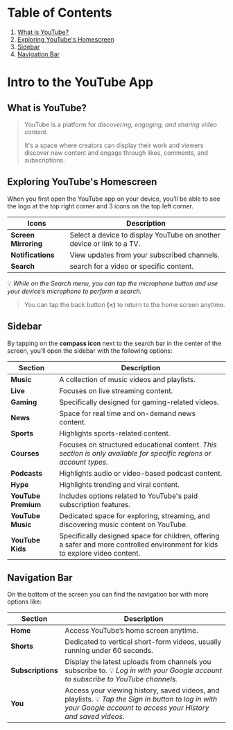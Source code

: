 # Table of Contents
1. [What is YouTube?](#what-is-YouTube?)
2. [Exploring YouTube's Homescreen](#exploring-youtubes-homescreen) 
3. [Sidebar](#sidebar)
4. [Navigation Bar](#navigation-bar)

# Intro to the YouTube App
## What is YouTube?
> YouTube is a platform for *discovering, engaging, and sharing video content.*
>
> It's a space where creators can display their work and viewers discover new content and engage through likes, comments, and subscriptions.

## Exploring YouTube's Homescreen
When you first open the YouTube app on your device, you’ll be able to see the logo at the top right corner and 3 icons on the top left corner.

| **Icons** | **Description** |
 --- | ---
| **Screen Mirroring** | Select a device to display YouTube on another device or link to a TV. |
| **Notifications** | View updates from your subscribed channels. |
| **Search** | search for a video or specific content. |

💡 *While on the Search menu, you can tap the microphone button and use your device’s microphone to perform a search.*

> You can tap the back button **(<)** to return to the home screen anytime.

## Sidebar
By tapping on the **compass icon** next to the search bar in the center of the screen, you’ll open the sidebar with the following options:

| **Section** | **Description** |
 --- | ---
| **Music** | A collection of music videos and playlists. |
| **Live** | Focuses on live streaming content. |
| **Gaming** | Specifically designed for gaming-related videos. |
| **News** | Space for real time and on-demand news content. |
| **Sports** | Highlights sports-related content. |
| **Courses** | Focuses on structured educational content. *This section is only available for specific regions or account types.* |
| **Podcasts** | Highlights audio or video-based podcast content. |
| **Hype** | Highlights trending and viral content. |
| **YouTube Premium** | Includes options related to YouTube's paid subscription features. |
| **YouTube Music** | Dedicated space for exploring, streaming, and discovering music content on YouTube. |
| **YouTube Kids** | Specifically designed space for children, offering a safer and more controlled environment for kids to explore video content. |

## Navigation Bar
On the bottom of the screen you can find the navigation bar with more options like:

| **Section** | **Description** |
 --- | ---
| **Home** | Access YouTube’s home screen anytime. |
| **Shorts** | Dedicated to vertical short-form videos, usually running under 60 seconds. |
| **Subscriptions** | Display the latest uploads from channels you subscribe to. 💡 *Log in with your Google account to subscribe to YouTube channels.* |
| **You** | Access your viewing history, saved videos, and playlists. 💡 *Tap the Sign In button to log in with your Google account to access your History and saved videos.* |
